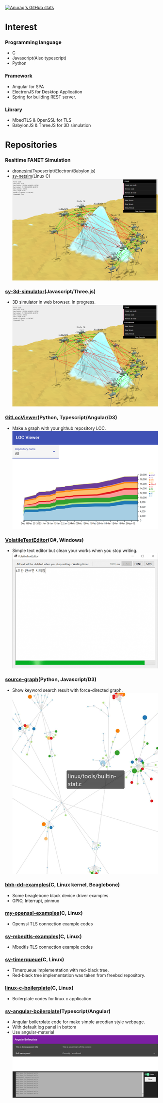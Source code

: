[![Anurag's GitHub stats](https://github-readme-stats.vercel.app/api?username=Syracusa)](https://github.com/anuraghazra/github-readme-stats)

# Interest
### Programming language
+ C
+ Javascript(Also typescript)
+ Python

### Framework
+ Angular for SPA
+ ElectronJS for Desktop Application
+ Spring for building REST server.

### Library
+ MbedTLS & OpenSSL for TLS
+ BabylonJS & ThreeJS for 3D simulation

# Repositories
### Realtime FANET Simulation
+ [dronesim](https://github.com/Syracusa/dronesim)(Typescript/Electron/Babylon.js)
+ [sy-netsim](https://github.com/Syracusa/sy-netsim)(Linux C)
![Alt text](/static/sy-3d-simulator.png?raw=true "fanetsim.png")


### [sy-3d-simulator](https://github.com/Syracusa/sy-3d-simulator)(Javascript/Three.js)
 + 3D simulator in web browser. In progress.
![Alt text](/static/sy-3d-simulator.png?raw=true "sy-3d-simulator.png")

### [GitLocViewer](https://github.com/Syracusa/git-loc-viewer)(Python, Typescript/Angular/D3)
 + Make a graph with your github repository LOC.
![Alt text](/static/git-loc-viewer.png?raw=true "git-loc-viewer.png")

### [VolatileTextEditor](https://github.com/Syracusa/VolatileTextEditor)(C#, Windows)
 + Simple text editor but clean your works when you stop writing.
![Alt text](/static/volatile-text-editor.png?raw=true "volatile-text-editor.png")

### [source-graph](https://github.com/Syracusa/source-graph)(Python, Javascript/D3)
 + Show keyword search result with force-directed graph.
![Alt text](/static/source-graph.png?raw=true "source-graph.png")

### [bbb-dd-examples](https://github.com/Syracusa/bbb-dd-examples)(C, Linux kernel, Beaglebone)
 + Some beaglebone black device driver examples.
 + GPIO, Interrupt, pinmux

### [my-openssl-examples](https://github.com/Syracusa/my-openssl-examples)(C, Linux)
 + Openssl TLS connection example codes

### [sy-mbedtls-examples](https://github.com/Syracusa/sy-mbedtls-examples)(C, Linux)
 + Mbedtls TLS connection example codes

### [sy-timerqueue](https://github.com/Syracusa/sy-timerqueue)(C, Linux)
 + Timerqueue implementation with red-black tree. 
 + Red-black tree implementation was taken from freebsd repository.

### [linux-c-boilerplate](https://github.com/Syracusa/linux-c-boilerplate)(C, Linux)
 + Boilerplate codes for linux c application.

### [sy-angular-boilerplate](https://github.com/Syracusa/sy-angular-boilerplate)(Typescript/Angular)
 + Angular boilerplate code for make simple arcodian style webpage.
 + With default log panel in bottom
 + Use angular-material
![Alt text](/static/angular-boilerplate.png?raw=true "angular-boilerplate.png")

